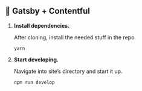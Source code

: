 ## 🦦 Gatsby + Contentful

1.  **Install dependencies.**

    After cloning, install the needed stuff in the repo.

    ```shell
    yarn
    ```

2.  **Start developing.**

    Navigate into site’s directory and start it up.

    ```shell
    npm run develop
    ```
